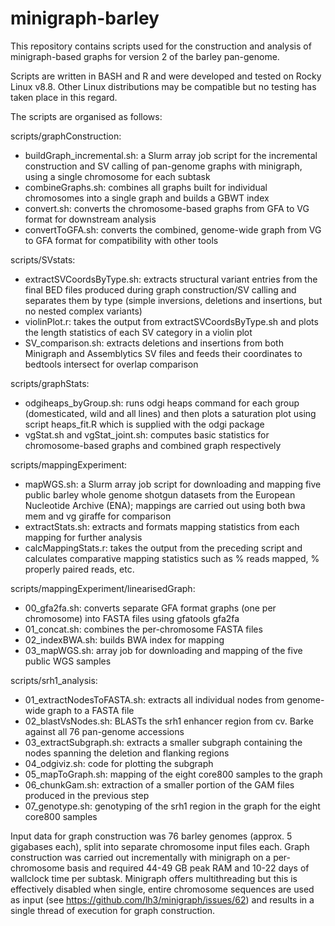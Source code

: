 # minigraph-barley

This repository contains scripts used for the construction and analysis of minigraph-based graphs for version 2 of the barley pan-genome. 

Scripts are written in BASH and R and were developed and tested on Rocky Linux v8.8. Other Linux distributions may be compatible but no testing has taken place in this regard. 

The scripts are organised as follows:

scripts/graphConstruction:
- buildGraph_incremental.sh: a Slurm array job script for the incremental construction and SV calling of pan-genome graphs with minigraph, using a single chromosome for each subtask
- combineGraphs.sh: combines all graphs built for individual chromosomes into a single graph and builds a GBWT index 
- convert.sh: converts the chromosome-based graphs from GFA to VG format for downstream analysis
- convertToGFA.sh: converts the combined, genome-wide graph from VG to GFA format for compatibility with other tools

scripts/SVstats:
- extractSVCoordsByType.sh: extracts structural variant entries from the final BED files produced during graph construction/SV calling and separates them by type (simple inversions, deletions and insertions, but no nested complex variants)
- violinPlot.r: takes the output from extractSVCoordsByType.sh and plots the length statistics of each SV category in a violin plot
- SV_comparison.sh: extracts deletions and insertions from both Minigraph and Assemblytics SV files and feeds their coordinates to bedtools intersect for overlap comparison

scripts/graphStats:
- odgiheaps_byGroup.sh: runs odgi heaps command for each group (domesticated, wild and all lines) and then plots a saturation plot using script heaps_fit.R which is supplied with the odgi package
- vgStat.sh and vgStat_joint.sh: computes basic statistics for chromosome-based graphs and combined graph respectively

scripts/mappingExperiment:
- mapWGS.sh: a Slurm array job script for downloading and mapping five public barley whole genome shotgun datasets from the European Nucleotide Archive (ENA); mappings are carried out using both bwa mem and vg giraffe for comparison
- extractStats.sh: extracts and formats mapping statistics from each mapping for further analysis
- calcMappingStats.r: takes the output from the preceding script and calculates comparative mapping statistics such as % reads mapped, % properly paired reads, etc. 

scripts/mappingExperiment/linearisedGraph:
- 00_gfa2fa.sh: converts separate GFA format graphs (one per chromosome) into FASTA files using gfatools gfa2fa
- 01_concat.sh: combines the per-chromosome FASTA files
- 02_indexBWA.sh: builds BWA index for mapping
- 03_mapWGS.sh: array job for downloading and mapping of the five public WGS samples

scripts/srh1_analysis:
- 01_extractNodesToFASTA.sh: extracts all individual nodes from genome-wide graph to a FASTA file
- 02_blastVsNodes.sh: BLASTs the srh1 enhancer region from cv. Barke against all 76 pan-genome accessions
- 03_extractSubgraph.sh: extracts a smaller subgraph containing the nodes spanning the deletion and flanking regions
- 04_odgiviz.sh: code for plotting the subgraph
- 05_mapToGraph.sh: mapping of the eight core800 samples to the graph
- 06_chunkGam.sh: extraction of a smaller portion of the GAM files produced in the previous step
- 07_genotype.sh: genotyping of the srh1 region in the graph for the eight core800 samples


Input data for graph construction was 76 barley genomes (approx. 5 gigabases each), split into separate chromosome input files each. Graph construction was carried out incrementally with minigraph on a per-chromosome basis and required 44-49 GB peak RAM and 10-22 days of wallclock time per subtask. Minigraph offers multithreading but this is effectively disabled when single, entire chromosome sequences are used as input (see https://github.com/lh3/minigraph/issues/62) and results in a single thread of execution for graph construction.

